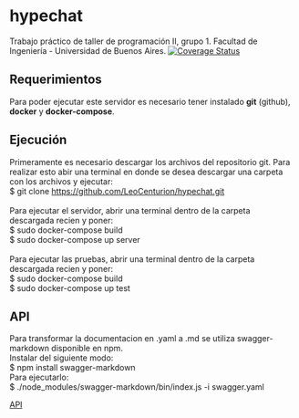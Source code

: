 # hypechat
Trabajo práctico de taller de programación II, grupo 1. Facultad de Ingeniería - Universidad de Buenos Aires.
[![Coverage Status](https://coveralls.io/repos/github/LeoCenturion/hypechat/badge.svg?branch=master)](https://coveralls.io/github/LeoCenturion/hypechat?branch=master)

## Requerimientos
Para poder ejecutar este servidor es necesario tener instalado **git** (github), **docker** y **docker-compose**.<br />

## Ejecución
Primeramente es necesario descargar los archivos del repositorio git. Para realizar esto abir una terminal en donde se desea descargar una carpeta con los archivos y ejecutar:<br />
$ git clone https://github.com/LeoCenturion/hypechat.git <br />
<br />
Para ejecutar el servidor, abrir una terminal dentro de la carpeta descargada recien y poner:<br />
$ sudo docker-compose build<br />
$ sudo docker-compose up server<br />
<br />
Para ejecutar las pruebas, abrir una terminal dentro de la carpeta descargada recien y poner:<br />
$ sudo docker-compose build<br />
$ sudo docker-compose up test<br />

## API
Para transformar la documentacion en .yaml a .md se utiliza swagger-markdown disponible en npm.<br />
Instalar del siguiente modo: <br />
$ npm install swagger-markdown<br />
Para ejecutarlo: <br />
$ ./node_modules/swagger-markdown/bin/index.js -i swagger.yaml<br />


[API](swagger.md)
